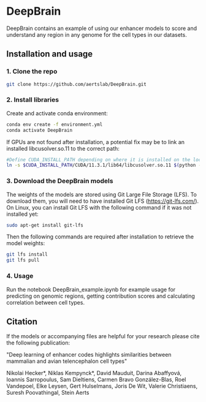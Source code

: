# DeepBrain

DeepBrain contains an example of using our enhancer models to score and understand any region in any genome for the cell types in our datasets.

## Installation and usage

### 1. Clone the repo
   ```bash
   git clone https://github.com/aertslab/DeepBrain.git
   ```

### 2. Install libraries
   Create and activate conda environment: 
   ```bash
   conda env create -f environment.yml
   conda activate DeepBrain
   ```
   If GPUs are not found after installation, a potential fix may be to link an installed libcusolver.so.11 to the correct path:
   ```bash
   #Define CUDA_INSTALL_PATH depending on where it is installed on the local machine
   ln -s $CUDA_INSTALL_PATH/CUDA/11.3.1/lib64/libcusolver.so.11 $(python -c "import tensorflow.python as x; print(x.__path__[0])")/libcusolver.so.10
   ```

### 3. Download the DeepBrain models
   The weights of the models are stored using Git Large File Storage (LFS). To download them, you will need to have installed Git LFS (https://git-lfs.com/). On Linux, you can install Git LFS with the following command if it was not installed yet:
   ```bash
   sudo apt-get install git-lfs 
   ```
   Then the following commands are required after installation to retrieve the model weights:
   ``` bash
   git lfs install
   git lfs pull
   ```
### 4. Usage
   Run the notebook DeepBrain_example.ipynb for example usage for predicting on genomic regions, getting contribution scores and calculating correlation between cell types.

## Citation
If the models or accompanying files are helpful for your research please cite the following publication:

"Deep learning of enhancer codes highlights similarities between mammalian and avian telencephalon cell types"

Nikolai Hecker*, Niklas Kempynck*, David Mauduit, Darina Abaffyová, Ioannis Sarropoulus, Sam Dieltiens, Carmen Bravo González-Blas, Roel Vandepoel, Elke Leysen, Gert Hulselmans, Joris De Wit, Valerie Christiaens, Suresh Poovathingal, Stein Aerts
